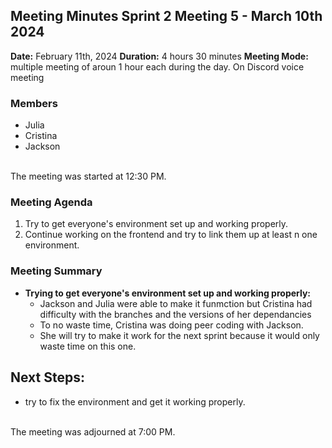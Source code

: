 ## Meeting Minutes Sprint 2 Meeting 5 - March 10th 2024

**Date:** February 11th, 2024
**Duration:** 4 hours 30 minutes
**Meeting Mode:** multiple meeting of aroun 1 hour each during the day. On Discord voice meeting

### Members
- Julia
- Cristina
- Jackson

<br>The meeting was started at 12:30 PM.

### Meeting Agenda

1. Try to get everyone's environment set up and working properly.
2. Continue working on the frontend and try to link them up at least n one environment.


### Meeting Summary

- **Trying to get everyone's environment set up and working properly:**
  - Jackson and Julia were able to make it funmction but Cristina had difficulty with the branches and the versions of her dependancies
  - To no waste time, Cristina was doing peer coding with Jackson. 
  - She will try to make it work for the next sprint because it would only waste time on this one. 

## Next Steps:
- try to fix the environment and get it working properly.

<br> The meeting was adjourned at 7:00 PM.

